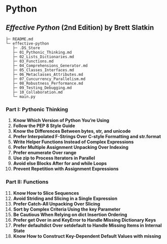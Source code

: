 # Python


## *Effective Python* (2nd Edition) by Brett Slatkin

```
├─ README.md
└─ effective-python
   ├─ .DS_Store
   ├─ 01_Pythonic_Thinking.md
   ├─ 02_Lists_Dictionaries.md
   ├─ 03_Functions.md
   ├─ 04_Comprehensions_Generator.md
   ├─ 05_Classes_Interfaces.md
   ├─ 06_Metaclasses_Attributes.md
   ├─ 07_Cuncurrency_Parallelism.md
   ├─ 08_Robustness_Performance.md
   ├─ 09_Testing_Debugging.md
   ├─ 10_Collaboration.md
   └─ main.py
```

### Part I: Pythonic Thinking
1. **Know Which Version of Python You’re Using**
2. **Follow the PEP 8 Style Guide**
3. **Know the Differences Between bytes, str, and unicode**
4. **Prefer Interpolated F-Strings Over C-style Formatting and str.format**
5. **Write Helper Functions Instead of Complex Expressions**
6. **Prefer Multiple Assignment Unpacking Over Indexing**
7. **Prefer enumerate Over range**
8. **Use zip to Process Iterators in Parallel**
9. **Avoid else Blocks After for and while Loops**
10. **Prevent Repetition with Assignment Expressions**

### Part II: Functions
11. **Know How to Slice Sequences**
12. **Avoid Striding and Slicing in a Single Expression**
13. **Prefer Catch-All Unpacking Over Slicing**
14. **Sort by Complex Criteria Using the key Parameter**
15. **Be Cautious When Relying on dict Insertion Ordering**
16. **Prefer get Over in and KeyError to Handle Missing Dictionary Keys**
17. **Prefer defaultdict Over setdefault to Handle Missing Items in Internal State**
18. **Know How to Construct Key-Dependent Default Values with __missing__**